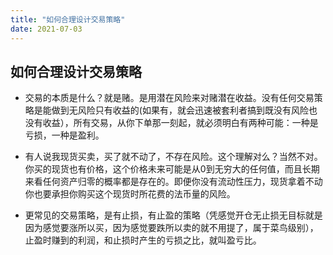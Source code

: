 ```yaml
---
title: "如何合理设计交易策略"
date: 2021-07-03
---
```



## 如何合理设计交易策略

- 交易的本质是什么？就是赌。是用潜在风险来对赌潜在收益。没有任何交易策略是能做到无风险只有收益的(如果有，就会迅速被套利者搞到既没有风险也没有收益），所有交易，从你下单那一刻起，就必须明白有两种可能：一种是亏损，一种是盈利。

- 有人说我现货买卖，买了就不动了，不存在风险。这个理解对么？当然不对。你买的现货也有价格，这个价格未来可能是从0到无穷大的任何值，而且长期来看任何资产归零的概率都是存在的。即便你没有流动性压力，现货拿着不动你也要承担你购买这个现货时所花费的法币量的风险。

- 更常见的交易策略，是有止损，有止盈的策略（凭感觉开仓无止损无目标就是因为感觉要涨所以买，因为感觉要跌所以卖的就不用提了，属于菜鸟级别），止盈时赚到的利润，和止损时产生的亏损之比，就叫盈亏比。
